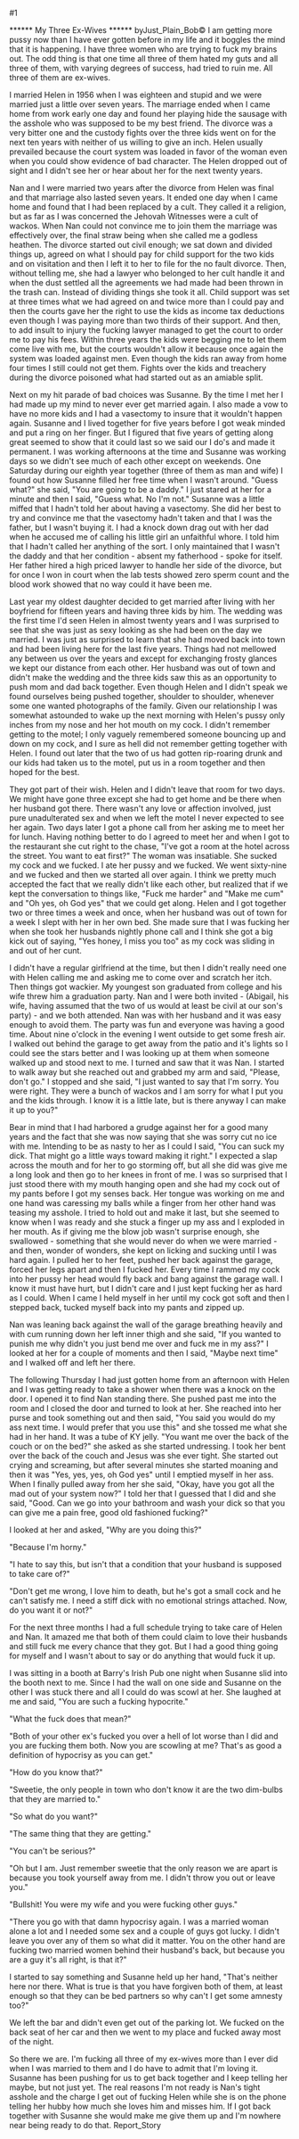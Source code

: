 #1 

 

 ****** My Three Ex-Wives ****** byJust_Plain_Bob© I am getting more pussy now than I have ever gotten before in my life and it boggles the mind that it is happening. I have three women who are trying to fuck my brains out. The odd thing is that one time all three of them hated my guts and all three of them, with varying degrees of success, had tried to ruin me. All three of them are ex-wives. 

 I married Helen in 1956 when I was eighteen and stupid and we were married just a little over seven years. The marriage ended when I came home from work early one day and found her playing hide the sausage with the asshole who was supposed to be my best friend. The divorce was a very bitter one and the custody fights over the three kids went on for the next ten years with neither of us willing to give an inch. Helen usually prevailed because the court system was loaded in favor of the woman even when you could show evidence of bad character. The Helen dropped out of sight and I didn't see her or hear about her for the next twenty years. 

 Nan and I were married two years after the divorce from Helen was final and that marriage also lasted seven years. It ended one day when I came home and found that I had been replaced by a cult. They called it a religion, but as far as I was concerned the Jehovah Witnesses were a cult of wackos. When Nan could not convince me to join them the marriage was effectively over, the final straw being when she called me a godless heathen. The divorce started out civil enough; we sat down and divided things up, agreed on what I should pay for child support for the two kids and on visitation and then I left it to her to file for the no fault divorce. Then, without telling me, she had a lawyer who belonged to her cult handle it and when the dust settled all the agreements we had made had been thrown in the trash can. Instead of dividing things she took it all. Child support was set at three times what we had agreed on and twice more than I could pay and then the courts gave her the right to use the kids as income tax deductions even though I was paying more than two thirds of their support. And then, to add insult to injury the fucking lawyer managed to get the court to order me to pay his fees. Within three years the kids were begging me to let them come live with me, but the courts wouldn't allow it because once again the system was loaded against men. Even though the kids ran away from home four times I still could not get them. Fights over the kids and treachery during the divorce poisoned what had started out as an amiable split. 

 Next on my hit parade of bad choices was Susanne. By the time I met her I had made up my mind to never ever get married again. I also made a vow to have no more kids and I had a vasectomy to insure that it wouldn't happen again. Susanne and I lived together for five years before I got weak minded and put a ring on her finger. But I figured that five years of getting along great seemed to show that it could last so we said our I do's and made it permanent. I was working afternoons at the time and Susanne was working days so we didn't see much of each other except on weekends. One Saturday during our eighth year together (three of them as man and wife) I found out how Susanne filled her free time when I wasn't around. "Guess what?" she said, "You are going to be a daddy." I just stared at her for a minute and then I said, "Guess what. No I'm not." Susanne was a little miffed that I hadn't told her about having a vasectomy. She did her best to try and convince me that the vasectomy hadn't taken and that I was the father, but I wasn't buying it. I had a knock down drag out with her dad when he accused me of calling his little girl an unfaithful whore. I told him that I hadn't called her anything of the sort. I only maintained that I wasn't the daddy and that her condition - absent my fatherhood - spoke for itself. Her father hired a high priced lawyer to handle her side of the divorce, but for once I won in court when the lab tests showed zero sperm count and the blood work showed that no way could it have been me. 

 Last year my oldest daughter decided to get married after living with her boyfriend for fifteen years and having three kids by him. The wedding was the first time I'd seen Helen in almost twenty years and I was surprised to see that she was just as sexy looking as she had been on the day we married. I was just as surprised to learn that she had moved back into town and had been living here for the last five years. Things had not mellowed any between us over the years and except for exchanging frosty glances we kept our distance from each other. Her husband was out of town and didn't make the wedding and the three kids saw this as an opportunity to push mom and dad back together. Even though Helen and I didn't speak we found ourselves being pushed together, shoulder to shoulder, whenever some one wanted photographs of the family. Given our relationship I was somewhat astounded to wake up the next morning with Helen's pussy only inches from my nose and her hot mouth on my cock. I didn't remember getting to the motel; I only vaguely remembered someone bouncing up and down on my cock, and I sure as hell did not remember getting together with Helen. I found out later that the two of us had gotten rip-roaring drunk and our kids had taken us to the motel, put us in a room together and then hoped for the best. 

 They got part of their wish. Helen and I didn't leave that room for two days. We might have gone three except she had to get home and be there when her husband got there. There wasn't any love or affection involved, just pure unadulterated sex and when we left the motel I never expected to see her again. Two days later I got a phone call from her asking me to meet her for lunch. Having nothing better to do I agreed to meet her and when I got to the restaurant she cut right to the chase, "I've got a room at the hotel across the street. You want to eat first?" The woman was insatiable. She sucked my cock and we fucked. I ate her pussy and we fucked. We went sixty-nine and we fucked and then we started all over again. I think we pretty much accepted the fact that we really didn't like each other, but realized that if we kept the conversation to things like, "Fuck me harder" and "Make me cum" and "Oh yes, oh God yes" that we could get along. Helen and I got together two or three times a week and once, when her husband was out of town for a week I slept with her in her own bed. She made sure that I was fucking her when she took her husbands nightly phone call and I think she got a big kick out of saying, "Yes honey, I miss you too" as my cock was sliding in and out of her cunt. 

 I didn't have a regular girlfriend at the time, but then I didn't really need one with Helen calling me and asking me to come over and scratch her itch. Then things got wackier. My youngest son graduated from college and his wife threw him a graduation party. Nan and I were both invited - (Abigail, his wife, having assumed that the two of us would at least be civil at our son's party) - and we both attended. Nan was with her husband and it was easy enough to avoid them. The party was fun and everyone was having a good time. About nine o'clock in the evening I went outside to get some fresh air. I walked out behind the garage to get away from the patio and it's lights so I could see the stars better and I was looking up at them when someone walked up and stood next to me. I turned and saw that it was Nan. I started to walk away but she reached out and grabbed my arm and said, "Please, don't go." I stopped and she said, "I just wanted to say that I'm sorry. You were right. They were a bunch of wackos and I am sorry for what I put you and the kids through. I know it is a little late, but is there anyway I can make it up to you?" 

 Bear in mind that I had harbored a grudge against her for a good many years and the fact that she was now saying that she was sorry cut no ice with me. Intending to be as nasty to her as I could I said, "You can suck my dick. That might go a little ways toward making it right." I expected a slap across the mouth and for her to go storming off, but all she did was give me a long look and then go to her knees in front of me. I was so surprised that I just stood there with my mouth hanging open and she had my cock out of my pants before I got my senses back. Her tongue was working on me and one hand was caressing my balls while a finger from her other hand was teasing my asshole. I tried to hold out and make it last, but she seemed to know when I was ready and she stuck a finger up my ass and I exploded in her mouth. As if giving me the blow job wasn't surprise enough, she swallowed - something that she would never do when we were married - and then, wonder of wonders, she kept on licking and sucking until I was hard again. I pulled her to her feet, pushed her back against the garage, forced her legs apart and then I fucked her. Every time I rammed my cock into her pussy her head would fly back and bang against the garage wall. I know it must have hurt, but I didn't care and I just kept fucking her as hard as I could. When I came I held myself in her until my cock got soft and then I stepped back, tucked myself back into my pants and zipped up. 

 Nan was leaning back against the wall of the garage breathing heavily and with cum running down her left inner thigh and she said, "If you wanted to punish me why didn't you just bend me over and fuck me in my ass?" I looked at her for a couple of moments and then I said, "Maybe next time" and I walked off and left her there. 

 The following Thursday I had just gotten home from an afternoon with Helen and I was getting ready to take a shower when there was a knock on the door. I opened it to find Nan standing there. She pushed past me into the room and I closed the door and turned to look at her. She reached into her purse and took something out and then said, "You said you would do my ass next time. I would prefer that you use this" and she tossed me what she had in her hand. It was a tube of KY jelly. "You want me over the back of the couch or on the bed?" she asked as she started undressing. I took her bent over the back of the couch and Jesus was she ever tight. She started out crying and screaming, but after several minutes she started moaning and then it was "Yes, yes, yes, oh God yes" until I emptied myself in her ass. When I finally pulled away from her she said, "Okay, have you got all the mad out of your system now?" I told her that I guessed that I did and she said, "Good. Can we go into your bathroom and wash your dick so that you can give me a pain free, good old fashioned fucking?" 

 I looked at her and asked, "Why are you doing this?" 

 "Because I'm horny." 

 "I hate to say this, but isn't that a condition that your husband is supposed to take care of?" 

 "Don't get me wrong, I love him to death, but he's got a small cock and he can't satisfy me. I need a stiff dick with no emotional strings attached. Now, do you want it or not?" 

 For the next three months I had a full schedule trying to take care of Helen and Nan. It amazed me that both of them could claim to love their husbands and still fuck me every chance that they got. But I had a good thing going for myself and I wasn't about to say or do anything that would fuck it up. 

 I was sitting in a booth at Barry's Irish Pub one night when Susanne slid into the booth next to me. Since I had the wall on one side and Susanne on the other I was stuck there and all I could do was scowl at her. She laughed at me and said, "You are such a fucking hypocrite." 

 "What the fuck does that mean?" 

 "Both of your other ex's fucked you over a hell of lot worse than I did and you are fucking them both. Now you are scowling at me? That's as good a definition of hypocrisy as you can get." 

 "How do you know that?" 

 "Sweetie, the only people in town who don't know it are the two dim-bulbs that they are married to." 

 "So what do you want?" 

 "The same thing that they are getting." 

 "You can't be serious?" 

 "Oh but I am. Just remember sweetie that the only reason we are apart is because you took yourself away from me. I didn't throw you out or leave you." 

 "Bullshit! You were my wife and you were fucking other guys." 

 "There you go with that damn hypocrisy again. I was a married woman alone a lot and I needed some sex and a couple of guys got lucky. I didn't leave you over any of them so what did it matter. You on the other hand are fucking two married women behind their husband's back, but because you are a guy it's all right, is that it?" 

 I started to say something and Susanne held up her hand, "That's neither here nor there. What is true is that you have forgiven both of them, at least enough so that they can be bed partners so why can't I get some amnesty too?" 

 We left the bar and didn't even get out of the parking lot. We fucked on the back seat of her car and then we went to my place and fucked away most of the night. 

 So there we are. I'm fucking all three of my ex-wives more than I ever did when I was married to them and I do have to admit that I'm loving it. Susanne has been pushing for us to get back together and I keep telling her maybe, but not just yet. The real reasons I'm not ready is Nan's tight asshole and the charge I get out of fucking Helen while she is on the phone telling her hubby how much she loves him and misses him. If I got back together with Susanne she would make me give them up and I'm nowhere near being ready to do that. Report_Story 
